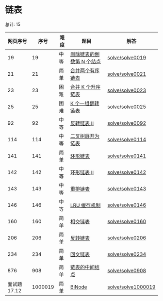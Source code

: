 # 链表

<!--- table -->

总计: 15

| 网页序号     | 序号    | 难度 | 题目                                                                                            | 解答                                        |
| ------------ | ------- | ---- | ----------------------------------------------------------------------------------------------- | ------------------------------------------- |
| 19           | 19      | 中等 | [删除链表的倒数第 N 个结点](https://leetcode-cn.com/problems/remove-nth-node-from-end-of-list/) | [solve/solve0019](../solve/solve0019)       |
| 21           | 21      | 简单 | [合并两个有序链表](https://leetcode-cn.com/problems/merge-two-sorted-lists/)                    | [solve/solve0021](../solve/solve0021)       |
| 23           | 23      | 困难 | [合并 K 个升序链表](https://leetcode-cn.com/problems/merge-k-sorted-lists/)                     | [solve/solve0023](../solve/solve0023)       |
| 25           | 25      | 困难 | [K 个一组翻转链表](https://leetcode-cn.com/problems/reverse-nodes-in-k-group/)                  | [solve/solve0025](../solve/solve0025)       |
| 92           | 92      | 中等 | [反转链表 II](https://leetcode-cn.com/problems/reverse-linked-list-ii/)                         | [solve/solve0092](../solve/solve0092)       |
| 114          | 114     | 中等 | [二叉树展开为链表](https://leetcode-cn.com/problems/flatten-binary-tree-to-linked-list/)        | [solve/solve0114](../solve/solve0114)       |
| 141          | 141     | 简单 | [环形链表](https://leetcode-cn.com/problems/linked-list-cycle/)                                 | [solve/solve0141](../solve/solve0141)       |
| 142          | 142     | 中等 | [环形链表 II](https://leetcode-cn.com/problems/linked-list-cycle-ii/)                           | [solve/solve0142](../solve/solve0142)       |
| 143          | 143     | 中等 | [重排链表](https://leetcode-cn.com/problems/reorder-list/)                                      | [solve/solve0143](../solve/solve0143)       |
| 146          | 146     | 中等 | [LRU 缓存机制](https://leetcode-cn.com/problems/lru-cache/)                                     | [solve/solve0146](../solve/solve0146)       |
| 160          | 160     | 简单 | [相交链表](https://leetcode-cn.com/problems/intersection-of-two-linked-lists/)                  | [solve/solve0160](../solve/solve0160)       |
| 206          | 206     | 简单 | [反转链表](https://leetcode-cn.com/problems/reverse-linked-list/)                               | [solve/solve0206](../solve/solve0206)       |
| 234          | 234     | 简单 | [回文链表](https://leetcode-cn.com/problems/palindrome-linked-list/)                            | [solve/solve0234](../solve/solve0234)       |
| 876          | 908     | 简单 | [链表的中间结点](https://leetcode-cn.com/problems/middle-of-the-linked-list/)                   | [solve/solve0908](../solve/solve0908)       |
| 面试题 17.12 | 1000019 | 简单 | [BiNode](https://leetcode-cn.com/problems/binode-lcci/)                                         | [solve/solve1000019](../solve/solve1000019) |
